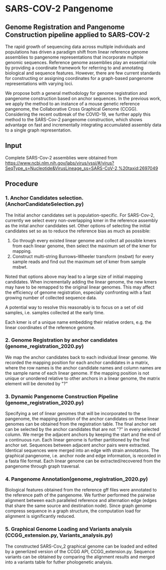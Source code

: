 # SARS-COV-2 Pangenome
## Genome Registration and Pangenome Construction pipeline applied to SARS-COV-2

The rapid growth of sequencing data across multiple individuals and populations has driven a paradigm shift from linear reference genome assemblies to 
pangenome representations that incorporate multiple genomic sequences.
Reference genome assemblies play an essential role by providing a coordinate framework for referring to and annotating biological and sequence features. 
However, there are few current standards for constructing or assigning coordinates for a graph-based pangenome representations with varying loci.

We propose both a general methodology for genome registration and pangenome construction based on anchor sequences.
In the previous work, we apply the method to an instance of a mouse genetic reference pangenome, the Collaborative Cross Graphical Genome (CCGG). 
Considering the recent outbreak of the COVID-19, we further apply this method to the SARS-Cov-2 pangenome construction, 
which shows advantage on fast and incrementally integrating accumulated assembly data to a single graph representation. 

## Input
Complete SARS-Cov-2 assemblies were obtained from 
https://www.ncbi.nlm.nih.gov/labs/virus/vssi/#/virus?SeqType_s=Nucleotide&VirusLineage_ss=SARS-CoV-2,%20taxid:2697049

## Procedure
### 1. Anchor Candidates selection.(AnchorCandidateSelection.py)
The Initial anchor candidates set is population-specific. 
For SARS-Cov-2, currently we select every non-overlapping kmer in the reference assembly as the inital anchor candidates set.
Other options of selecting the initial candidates set so as to reduce the reference bias as much as possible:
1) Go through every existed linear genome and collect all possible kmers from each linear genome, then select the maximum set of the kmer for mapping. 
2) Construct multi-string Burrows–Wheeler transform (msbwt) for every sample reads and find out the maximum set of kmer from sample msbwt.

Noted that options above may lead to a large size of initial mapping candidates. When incrementally adding the linear genome, the new kmers may have to be remapped to the original linear genomes. This may affect the efficiency of genome registration, especially confronting with a fast growing number of collected sequence data.

A potential way to resolve this reasonably is to focus on a set of old samples, i.e. samples collected at the early time. 

Each kmer is of a unique name embedding their relative orders, e.g. the linear coordinates of the reference genome.

### 2. Genome Registration by anchor candidates (genome_registration_2020.py)
We map the anchor candidates back to each individual linear genome. 
We recorded the mapping position for each anchor candidates in a matrix, where the row names is the anchor candidate names 
and column names are the sample name of each linear genome.
If the mapping position is not unique or unordered relative to other anchors in a linear genome, the matrix element will be denoted by "?"

### 3. Dynamic Pangenome Construction Pipeline (genome_registration_2020.py)
Specifying a set of linear genomes that will be incorporated to the pangenome, the mapping position of the anchor candidates 
on these linear genomes can be obtained from the registration table.
The final anchor set can be selected by the anchor candidates that are not "?" in every selected column.
We merge the adjacent anchors by keeping the start and the end of a continuous run.
Each linear genome is further partitioned by the final anchor set. 
Sequences between adjacent anchor pairs were extracted. Identical sequences were merged into an edge with strain annotations.
The graphical pangenome, i.e. anchor node and edge information, is recorded in a fasta file format. Each linear genome can be extracted/recovered from the pangenome through graph traversal.

### 4. Pangenome Annotation(genome_registration_2020.py)
Biological features obtained from the reference gff files were annotated to the reference path of the pangenome.
We further performed the pairwise alignment between each paralleled reference and alternation edge (edges that share the same source and destination node).
Since graph genome compress sequence in a graph structure, the computation load for alignment is significantly reduced.

### 5. Graphical Genome Loading and Variants analysis (CCGG_extension.py, Variants_analysis.py)
The constructed SARS-Cov_2 graphical genome can be loaded and edited by a generlized version of the CCGG API, CCGG_extension.py.
Sequence variants can be obtained by comparing the alignment results and merged into a variants table for futher phologenetic analysis.


